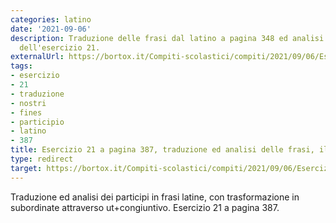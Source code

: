 ```yaml
---
categories: latino
date: '2021-09-06'
description: Traduzione delle frasi dal latino a pagina 348 ed analisi dei participi
  dell'esercizio 21.
externalUrl: https://bortox.it/Compiti-scolastici/compiti/2021/09/06/Esercizio-21-pagina-387-frasi.html
tags:
- esercizio
- 21
- traduzione
- nostri
- fines
- participio
- latino
- 387
title: Esercizio 21 a pagina 387, traduzione ed analisi delle frasi, il mio latino
type: redirect
target: https://bortox.it/Compiti-scolastici/compiti/2021/09/06/Esercizio-21-pagina-387-frasi.html
---
```

Traduzione ed analisi dei participi in frasi latine, con trasformazione in subordinate attraverso ut+congiuntivo. Esercizio 21 a pagina 387.
